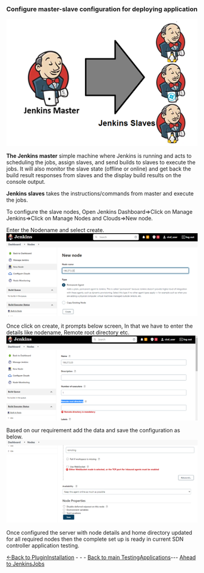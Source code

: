 ### Configure master-slave configuration for deploying application 

![image](./Images/jenkins_master_slave.png)

**The Jenkins master** simple machine where Jenkins is running and acts to scheduling the jobs, assign slaves, and send builds to slaves to execute the jobs. It will also monitor the slave state (offline or online) and get back the build result responses from slaves and the display build results on the console output. 

**Jenkins slaves** takes the instructions/commands from master and execute the jobs.

To configure the slave nodes, Open Jenkins Dashboard=>Click on Manage Jenkins=>Click on Manage Nodes and Clouds=>New node.

Enter the Nodename and select create.
 ![image](./Images/Addslave.PNG)

 Once click on create, it prompts below screen, In that we have to enter the details like nodename, Remote root directory etc.
 ![image](./Images/Enterconfigurationslave.PNG)
 
Based on our requirement add the data and save the configuration as below.
![image](./Images/saveslave.PNG)

Once configured the server with node details and home directory updated for all required nodes then the complete set up is ready in current SDN controller application testing.

[<-Back to PluginInstallation](./PluginInstallation.md) - - - [Back to main TestingApplications](../../../TestingApplications.md)--- [Ahead to JenkinsJobs](./JenkinsJobsAndSDNDeployment.md)